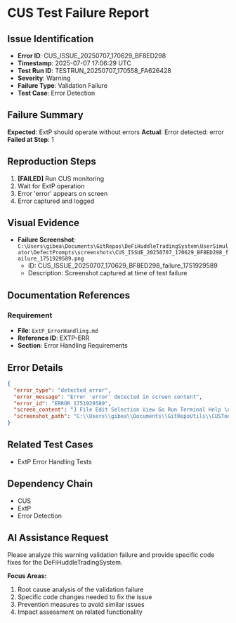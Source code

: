 # CUS Test Failure Report

## Issue Identification
- **Error ID**: CUS_ISSUE_20250707_170629_BF8ED298
- **Timestamp**: 2025-07-07 17:06:29 UTC
- **Test Run ID**: TESTRUN_20250707_170558_FA626428
- **Severity**: Warning
- **Failure Type**: Validation Failure
- **Test Case**: Error Detection

## Failure Summary
**Expected**: ExtP should operate without errors
**Actual**: Error detected: error
**Failed at Step**: 1

## Reproduction Steps
1. **[FAILED]** Run CUS monitoring
2. Wait for ExtP operation
3. Error 'error' appears on screen
4. Error captured and logged

## Visual Evidence
- **Failure Screenshot**: `C:\Users\gibea\Documents\GitRepos\DeFiHuddleTradingSystem\UserSimulator\DefectPrompts\screenshots\CUS_ISSUE_20250707_170629_BF8ED298_failure_1751929589.png`
  - ID: CUS_ISSUE_20250707_170629_BF8ED298_failure_1751929589
  - Description: Screenshot captured at time of test failure

## Documentation References
### Requirement
- **File**: `ExtP_ErrorHandling.md`
- **Reference ID**: EXTP-ERR
- **Section**: Error Handling Requirements

## Error Details
```json
{
  "error_type": "detected_error",
  "error_message": "Error 'error' detected in screen content",
  "error_id": "ERROR_1751929589",
  "screen_content": "J File Edit Selection View Go Run Terminal Help \u20ac5 P GitRepoutils By enad -\n\nx\n| oO EXPLORER s+ @ CUS.py M \u00a5 CUS_ExtP_Testing Guide.md U X BRa-- CHAT 2EC+D- x\n> OPEN EDITORS CUS_ExtP_Testing Guide.md > \u00a9 # CUS-ExtP Input Simulation Testing Guide > 3 ## A IMPORTANT: Single Terminal Workflow \u201c| PYEHOR CUP-PY\nD ~ simepouus 1 # CUS-ExtP Input Simulation Testing Guide Let me try without the background flag:\n\u00a5 CUSTool a . . | |\nD ie 7 3 ## A. IMPORTANT: Single Terminal Workflow = Wy stem say\n%\u00ae Paar r",
  "screenshot_path": "C:\\Users\\gibea\\Documents\\GitRepoUtils\\CUSTool\\Logs\\Screenshots\\screenshot_1751929589.png"
}
```

## Related Test Cases
- ExtP Error Handling Tests

## Dependency Chain
- CUS
- ExtP
- Error Detection

## AI Assistance Request

Please analyze this warning validation failure and provide specific code fixes for the DeFiHuddleTradingSystem.

**Focus Areas:**
1. Root cause analysis of the validation failure
2. Specific code changes needed to fix the issue
3. Prevention measures to avoid similar issues
4. Impact assessment on related functionality